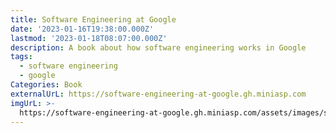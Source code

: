 ```yaml
---
title: Software Engineering at Google
date: '2023-01-16T19:38:00.000Z'
lastmod: '2023-01-18T08:07:00.000Z'
description: A book about how software engineering works in Google
tags:
  - software engineering
  - google
Categories: Book
externalUrL: https://software-engineering-at-google.gh.miniasp.com
imgUrL: >-
  https://software-engineering-at-google.gh.miniasp.com/assets/images/swe_at_google.2.cover.jpg
---
```


